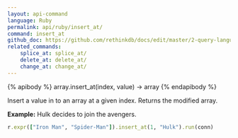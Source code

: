 ```yaml
---
layout: api-command 
language: Ruby
permalink: api/ruby/insert_at/
command: insert_at 
github_doc: https://github.com/rethinkdb/docs/edit/master/2-query-language/api/ruby/document-manipulation/insert_at.md
related_commands:
    splice_at: splice_at/
    delete_at: delete_at/
    change_at: change_at/
---
```


{% apibody %}
array.insert_at(index, value) &rarr; array
{% endapibody %}

Insert a value in to an array at a given index. Returns the modified array.

__Example:__ Hulk decides to join the avengers.

```rb
r.expr(["Iron Man", "Spider-Man"]).insert_at(1, "Hulk").run(conn)
```
